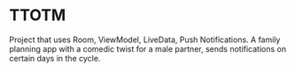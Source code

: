 # TTOTM
Project that uses Room, ViewModel, LiveData, Push Notifications.
A family planning app with a comedic twist for a male partner, sends notifications on certain days in the cycle.
